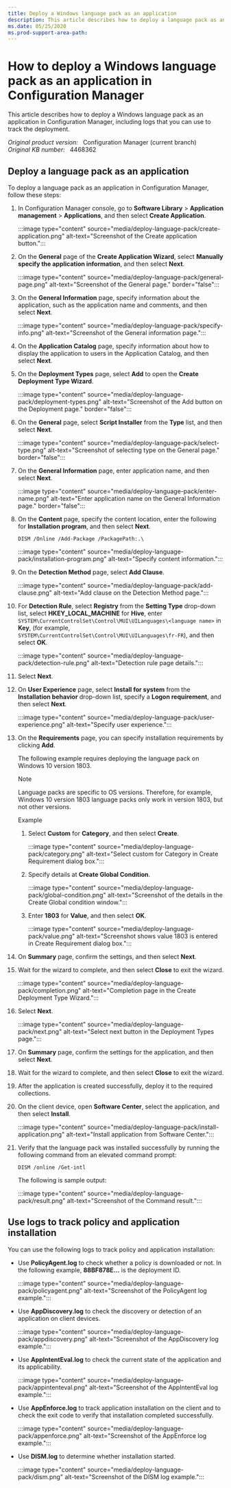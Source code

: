 ```yaml
---
title: Deploy a Windows language pack as an application
description: This article describes how to deploy a language pack as an application in Configuration Manager, including logs that you can use to track the deployment.
ms.date: 05/25/2020
ms.prod-support-area-path:
---
```

# How to deploy a Windows language pack as an application in Configuration Manager

This article describes how to deploy a Windows language pack as an application in Configuration Manager, including logs that you can use to track the deployment.

_Original product version:_ &nbsp; Configuration Manager (current branch)  
_Original KB number:_ &nbsp; 4468362

## Deploy a language pack as an application

To deploy a language pack as an application in Configuration Manager, follow these steps:

1. In Configuration Manager console, go to **Software Library** > **Application management** > **Applications**, and then select **Create Application**.

    :::image type="content" source="media/deploy-language-pack/create-application.png" alt-text="Screenshot of the Create application button.":::

2. On the **General** page of the **Create Application Wizard**, select **Manually specify the application information**, and then select **Next**.

    :::image type="content" source="media/deploy-language-pack/general-page.png" alt-text="Screenshot of the General page." border="false":::

3. On the **General Information** page, specify information about the application, such as the application name and comments, and then select **Next**.

    :::image type="content" source="media/deploy-language-pack/specify-info.png" alt-text="Screenshot of the General information page.":::

4. On the **Application Catalog** page, specify information about how to display the application to users in the Application Catalog, and then select **Next**.
5. On the **Deployment Types** page, select **Add** to open the **Create Deployment Type Wizard**.

    :::image type="content" source="media/deploy-language-pack/deployment-types.png" alt-text="Screenshot of the Add button on the Deployment page." border="false":::

6. On the **General** page, select **Script Installer** from the **Type** list, and then select **Next**.

    :::image type="content" source="media/deploy-language-pack/select-type.png" alt-text="Screenshot of selecting type on the General page." border="false":::

7. On the **General Information** page, enter application name, and then select **Next**.

    :::image type="content" source="media/deploy-language-pack/enter-name.png" alt-text="Enter application name on the General Information page." border="false":::

8. On the **Content** page, specify the content location, enter the following for **Installation program**, and then select **Next**.

    `DISM /Online /Add-Package /PackagePath:.\`

    :::image type="content" source="media/deploy-language-pack/installation-program.png" alt-text="Specify content information.":::

9. On the **Detection Method** page, select **Add Clause**.

    :::image type="content" source="media/deploy-language-pack/add-clause.png" alt-text="Add clause on the Detection Method page.":::

10. For **Detection Rule**, select **Registry** from the **Setting Type** drop-down list, select **HKEY_LOCAL_MACHINE** for **Hive**, enter `SYSTEM\CurrentControlSet\Control\MUI\UILanguages\<language name>` in **Key**, (for example, `SYSTEM\CurrentControlSet\Control\MUI\UILanguages\fr-FR`), and then select **OK**.

    :::image type="content" source="media/deploy-language-pack/detection-rule.png" alt-text="Detection rule page details.":::

11. Select **Next**.
12. On **User Experience** page, select **Install for system** from the **Installation behavior** drop-down list, specify a **Logon requirement**, and then select **Next**.

    :::image type="content" source="media/deploy-language-pack/user-experience.png" alt-text="Specify user experience.":::

13. On the **Requirements** page, you can specify installation requirements by clicking **Add**.

    The following example requires deploying the language pack on Windows 10 version 1803.

    > [!NOTE]
    > Language packs are specific to OS versions. Therefore, for example, Windows 10 version 1803 language packs only work in version 1803, but not other versions.  

    Example

    1. Select **Custom** for **Category**, and then select **Create**.

        :::image type="content" source="media/deploy-language-pack/category.png" alt-text="Select custom for Category in Create Requirement dialog box.":::

    2. Specify details at **Create Global Condition**.

        :::image type="content" source="media/deploy-language-pack/global-condition.png" alt-text="Screenshot of the details in the Create Global condition window.":::

    3. Enter **1803** for **Value**, and then select **OK**.

        :::image type="content" source="media/deploy-language-pack/value.png" alt-text="Screenshot shows value 1803 is entered in Create Requirement dialog box.":::

14. On **Summary** page, confirm the settings, and then select **Next**.
15. Wait for the wizard to complete, and then select **Close** to exit the wizard.

    :::image type="content" source="media/deploy-language-pack/completion.png" alt-text="Completion page in the Create Deployment Type Wizard.":::

16. Select **Next**.

    :::image type="content" source="media/deploy-language-pack/next.png" alt-text="Select next button in the Deployment Types page.":::

17. On **Summary** page, confirm the settings for the application, and then select **Next**.
18. Wait for the wizard to complete, and then select **Close** to exit the wizard.
19. After the application is created successfully, deploy it to the required collections.
20. On the client device, open **Software Center**, select the application, and then select **Install**.

    :::image type="content" source="media/deploy-language-pack/install-application.png" alt-text="Install application from Software Center.":::

21. Verify that the language pack was installed successfully by running the following command from an elevated command prompt:

    ```console
    DISM /online /Get-intl
    ```

    The following is sample output:

    :::image type="content" source="media/deploy-language-pack/result.png" alt-text="Screenshot of the Command result.":::

## Use logs to track policy and application installation

You can use the following logs to track policy and application installation:

- Use **PolicyAgent.log** to check whether a policy is downloaded or not. In the following example, **88BF878E...** is the deployment ID.

    :::image type="content" source="media/deploy-language-pack/policyagent.png" alt-text="Screenshot of the PolicyAgent log example.":::

- Use **AppDiscovery.log** to check the discovery or detection of an application on client devices.

    :::image type="content" source="media/deploy-language-pack/appdiscovery.png" alt-text="Screenshot of the AppDiscovery log example.":::

- Use **AppIntentEval.log** to check the current state of the application and its applicability.

    :::image type="content" source="media/deploy-language-pack/appintenteval.png" alt-text="Screenshot of the AppIntentEval log example.":::

- Use **AppEnforce.log** to track application installation on the client and to check the exit code to verify that installation completed successfully.

    :::image type="content" source="media/deploy-language-pack/appenforce.png" alt-text="Screenshot of the AppEnforce log example.":::

- Use **DISM.log** to determine whether installation started.

    :::image type="content" source="media/deploy-language-pack/dism.png" alt-text="Screenshot of the DISM log example.":::
